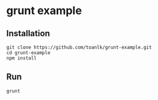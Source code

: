 # grunt example

## Installation
```
git clone https://github.com/toanlk/grunt-example.git
cd grunt-example
npm install
```

## Run
```
grunt
```
